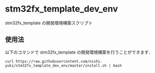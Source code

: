# stm32fx_template_dev_env
stm32fx_template の開発環境構築スクリプト

## 使用法

以下のコマンドで stm32fx_template の開発環境構築を行うことができます．

```shell
curl https://raw.githubusercontent.com/nishi-yuki/stm32fx_template_dev_env/master/install.sh | bash
```

